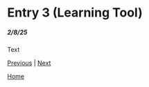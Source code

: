 # Entry 3 (Learning Tool)
##### 2/8/25

Text

[Previous](entry02.md) | [Next](entry04.md)

[Home](../README.md)
